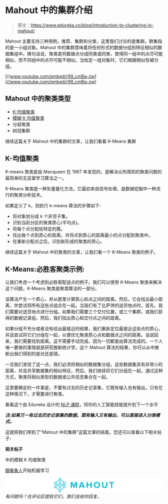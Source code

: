 # Mahout 中的集群介绍

> 原文：<https://www.edureka.co/blog/introduction-to-clustering-in-mahout/>

Mahout 主要支持三种用例，推荐、集群和分类，这里我们讨论的是集群。群集指的是一小组对象。Mahout 中的集群意味着将任何形式的数据分组到特征相似的数据集组中。换句话说，聚类是将数据点分成同类或同类，使得同一组中的点尽可能相似，而不同组中的点尽可能不相似。当给定一组对象时，它们根据相似性被分组。

[//www.youtube.com/embed/r99_cmBa-zw](//www.youtube.com/embed/r99_cmBa-zw)

## Mahout 中的聚类类型

*   [K-均值聚类](https://www.edureka.co/blog/k-means-clustering/ "K-Means Clustering")
*   [模糊 K 均值聚类](https://www.edureka.co/blog/fuzzy_k-means/ "Fuzzy K-Means Clustering")
*   分层聚类
*   树冠集群

继续这篇关于 Mahout 中的集群的文章，让我们看看 K-Means 集群

## **K-均值聚类**

K-means 聚类是由 Macqueen 在 1967 年发现的，是解决众所周知的聚类问题的最简单的无监督学习算法之一。

K-Means 聚类是一种矢量量化方法，它最初来自信号处理，是数据挖掘中一种流行的聚类分析技术。

如果定义了 k，则执行 k-means 算法的步骤如下:

*   将对象划分成 k 个非空子集。
*   识别当前分区的聚类质心(平均点)。
*   将每个点分配给特定的簇。
*   找出每个点到质心的距离，并将点到质心的距离最小的点分配到聚类中。
*   在重新分配点之后，识别新形成的聚类的质心。

继续这篇关于 Mahout 中的聚类的文章，让我们看一个 K-Means 聚类的例子。

## **K-Means:必胜客聚类示例:**

让我们考虑一个考虑到必胜客配送点的例子。我们可以使用 K-Means 聚类来解决这个问题，K-Means 聚类是聚类算法的一部分。

该算法产生一个质心，并从那里计算质心和点之间的距离。然后，它会找出最小距离，并尝试将所有这些点组合在一起。当我们有了比萨饼的送货地点时，首先，我们需要对送货地点进行分组。如果我们需要三个交付位置，或三个集群，或我们获得的数据记录组，然后，我们找出质心和交付点之间的距离。

如果分组不充分或者没有给出最接近的结果，我们重新定位最接近这些点的质心，并且尝试将它们分组在一起，以便优化聚类质心点和数据点之间的距离。话说回来，我们需要找到距离。这不需要手动完成，因为一切都是由算法完成的。一个人唯一要做的事情就是研究推断统计学。这个 Mahout 算法的结果，你可以从中推断出我们得到的是对还是错。

一旦我们发现了这一点，我们必须将相似的数据集分组，这些数据集具有非常小的距离，并且共享数据集的相似特征，然后，我们继续将它们分组在一起。通过这种方式，聚类将相似类型的数据或公共信息集合在一起。

这里要确定的一件事是，不要有过去的历史记录集，它既有输入也有输出。只有在这种情况下，才需要进行聚类。

看看这个由 Edureka 设计的 [NLP 课程](https://www.edureka.co/python-natural-language-processing-course)，将你的人工智能技能提升到下一个水平

***注:如果万一有过去历史记录集的数据，既有输入又有输出，可以直接进入分类模式。***

这就把我们带到了“Mahout 中的集群”这篇文章的结尾。您还可以查看以下相关帖子:

**相关帖子**

中的模糊 K 均值聚类

[跟看象人](https://www.edureka.co/mahout-self-paced)开始机器学习

*![mahout](img/79f983367b11a169caab02bf47305a0b.png)有问题吗？在评论区提到它们，我们会给你回复。*
